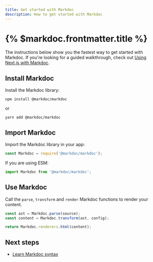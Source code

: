```yaml
---
title: Get started with Markdoc
description: How to get started with Markdoc
---
```


# {% $markdoc.frontmatter.title %}

The instructions below show you the fastest way to get started with Markdoc. If you're looking for a guided walkthrough, check out [Using Next.js with Markdoc](/docs/nextjs).

## Install Markdoc

Install the Markdoc library:

```shell
npm install @markdoc/markdoc
```

or

```shell
yarn add @markdoc/markdoc
```

## Import Markdoc

Import the Markdoc library in your app:

```js
const Markdoc = require('@markdoc/markdoc');
```

If you are using ESM:

```js
import Markdoc from '@markdoc/markdoc';
```

## Use Markdoc

Call the `parse`, `transform` and `render` Markdoc functions to render your content.

```js
const ast = Markdoc.parse(source);
const content = Markdoc.transform(ast, config);

return Markdoc.renderers.html(content);
```

## Next steps

- [Learn Markdoc syntax](/docs/syntax)
